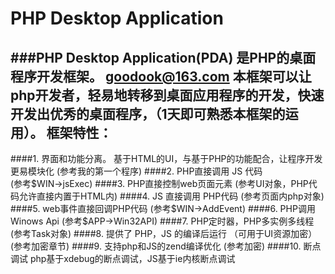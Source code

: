 PHP Desktop Application
===
###PHP Desktop Application(PDA) 是PHP的桌面程序开发框架。
goodook@163.com
本框架可以让php开发者，轻易地转移到桌面应用程序的开发，快速开发出优秀的桌面程序，（1天即可熟悉本框架的运用）。
框架特性：
---
####1. 界面和功能分离。 
基于HTML的UI，与基于PHP的功能配合，让程序开发更易模块化 (参考我的第一个程序)
####2. PHP直接调用 JS 代码  
  (参考$WIN->jsExec)
####3. PHP直接控制web页面元素  
  (参考UI对象，PHP代码允许直接内置于HTML内)
####4. JS 直接调用 PHP代码 
  (参考页面内php对象)
####5. web事件直接回调PHP代码 
(参考$WIN->AddEvent)
####6. PHP调用Winows Api 
(参考$APP->Win32API)
####7. PHP定时器，PHP多实例多线程  
(参考Task对象)
####8. 提供了 PHP，JS 的编译后运行
（可用于UI资源加密）  (参考加密章节)
####9. 支持php和JS的zend编译优化 
(参考加密)
####10. 断点调试
php基于xdebug的断点调试，JS基于ie内核断点调试
